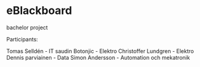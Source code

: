 eBlackboard
===========

bachelor project

Participants:

Tomas Selldén - IT
saudin Botonjic - Elektro
Christoffer Lundgren - Elektro
Dennis parviainen - Data
Simon Andersson - Automation och mekatronik